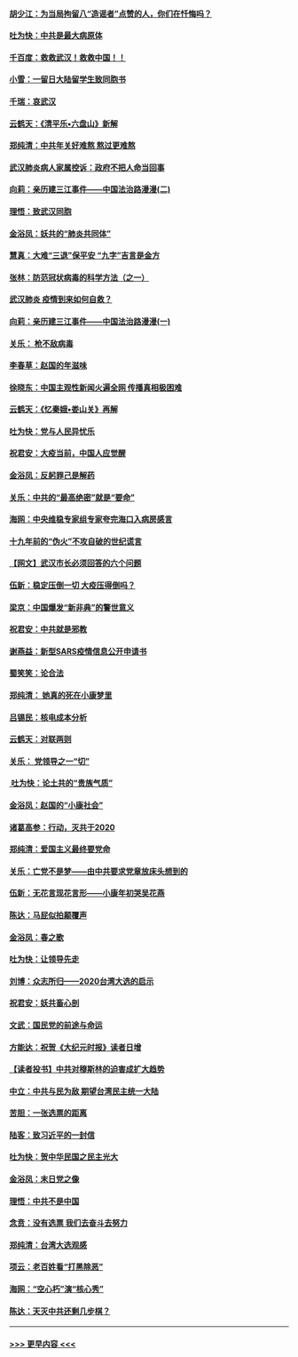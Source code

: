 #### [胡少江：为当局拘留八“造谣者”点赞的人，你们在忏悔吗？](../pages/nsc993/n11836801.md?t=02020222) 
#### [吐为快：中共是最大病原体](../pages/nsc993/n11836748.md?t=02020222) 
#### [千百度：救救武汉！救救中国！！](../pages/nsc993/n11836145.md?t=02020222) 
#### [小雪：一留日大陆留学生致同胞书](../pages/nsc993/n11834624.md?t=02020222) 
#### [千瑞：哀武汉](../pages/nsc993/n11833647.md?t=02020222) 
#### [云鹤天：《清平乐▪六盘山》新解](../pages/nsc993/n11833611.md?t=02020222) 
#### [郑纯清：中共年关好难熬 熬过更难熬](../pages/nsc993/n11833489.md?t=02020222) 
#### [武汉肺炎病人家属控诉：政府不把人命当回事](../pages/nsc993/n11833205.md?t=02020222) 
#### [向莉：亲历建三江事件——中国法治路漫漫(二)](../pages/nsc993/n11829102.md?t=02020222) 
#### [理悟：致武汉同胞](../pages/nsc993/n11831522.md?t=02020222) 
#### [金浴凤：妖共的“肺炎共同体”](../pages/nsc993/n11829448.md?t=02020222) 
#### [慧真：大难“三退”保平安 “九字”吉言是金方](../pages/nsc993/n11829501.md?t=02020222) 
#### [张林：防范冠状病毒的科学方法（之一）](../pages/nsc993/n11828618.md?t=02020222) 
#### [武汉肺炎 疫情到来如何自救？](../pages/nsc993/n11827632.md?t=02020222) 
#### [向莉：亲历建三江事件——中国法治路漫漫(一)](../pages/nsc993/n11827190.md?t=02020222) 
#### [关乐： 枪不敌病毒](../pages/nsc993/n11826746.md?t=02020222) 
#### [李春草：赵国的年滋味](../pages/nsc993/n11826321.md?t=02020222) 
#### [徐晓东：中国主观性新闻火遍全网 传播真相极困难](../pages/nsc993/n11826508.md?t=02020222) 
#### [云鹤天：《忆秦娥▪娄山关》再解](../pages/nsc993/n11824682.md?t=02020222) 
#### [吐为快：党与人民异忧乐](../pages/nsc993/n11824660.md?t=02020222) 
#### [祝君安：大疫当前，中国人应觉醒](../pages/nsc993/n11821946.md?t=02020222) 
#### [金浴凤：反躬罪己是解药](../pages/nsc993/n11820280.md?t=02020222) 
#### [关乐：中共的“最高绝密”就是“要命”](../pages/nsc993/n11816946.md?t=02020222) 
#### [海网：中央维稳专家组专家夸完海口入病房感言](../pages/nsc993/n11815138.md?t=02020222) 
#### [十九年前的“伪火”不攻自破的世纪谎言](../pages/nsc993/n11813238.md?t=02020222) 
#### [【网文】武汉市长必须回答的六个问题](../pages/nsc993/n11813848.md?t=02020222) 
#### [伍新：稳定压倒一切 大疫压得倒吗？](../pages/nsc993/n11812634.md?t=02020222) 
#### [梁京：中国爆发“新非典”的警世意义](../pages/nsc993/n11812554.md?t=02020222) 
#### [祝君安：中共就是邪教](../pages/nsc993/n11812431.md?t=02020222) 
#### [谢燕益：新型SARS疫情信息公开申请书](../pages/nsc993/n11808840.md?t=02020222) 
#### [蜀笑笑：论合法](../pages/nsc993/n11808064.md?t=02020222) 
#### [郑纯清： 她真的死在小康梦里](../pages/nsc993/n11806623.md?t=02020222) 
#### [吕锡民：核电成本分析](../pages/nsc993/n11806284.md?t=02020222) 
#### [云鹤天：对联两则](../pages/nsc993/n11805957.md?t=02020222) 
#### [关乐： 党领导之一“切”](../pages/nsc993/n11804505.md?t=02020222) 
#### [ 吐为快：论土共的“贵族气质”](../pages/nsc993/n11804490.md?t=02020222) 
#### [金浴凤：赵国的“小康社会”](../pages/nsc993/n11804452.md?t=02020222) 
#### [诸葛高参：行动，灭共于2020](../pages/nsc993/n11804120.md?t=02020222) 
#### [郑纯清：爱国主义最终要党命](../pages/nsc993/n11802197.md?t=02020222) 
#### [关乐：亡党不是梦——由中共要求党章放床头想到的](../pages/nsc993/n11802156.md?t=02020222) 
#### [伍新：无花言现花言形——小康年初哭吴花燕](../pages/nsc993/n11800044.md?t=02020222) 
#### [陈达：马屁似拍颠覆声](../pages/nsc993/n11800010.md?t=02020222) 
#### [金浴凤：春之歌](../pages/nsc993/n11797687.md?t=02020222) 
#### [吐为快：让领导先走](../pages/nsc993/n11797512.md?t=02020222) 
#### [刘博：众志所归——2020台湾大选的启示](../pages/nsc993/n11796878.md?t=02020222) 
#### [祝君安：妖共畜心剖](../pages/nsc993/n11794273.md?t=02020222) 
#### [文武：国民党的前途与命运](../pages/nsc993/n11794198.md?t=02020222) 
#### [方能达：祝贺《大纪元时报》读者日增](../pages/nsc993/n11793807.md?t=02020222) 
#### [【读者投书】中共对穆斯林的迫害成扩大趋势](../pages/nsc993/n11791371.md?t=02020222) 
#### [中立：中共与民为敌 期望台湾民主统一大陆](../pages/nsc993/n11790392.md?t=02020222) 
#### [苦胆：一张选票的距离](../pages/nsc993/n11788914.md?t=02020222) 
#### [陆客：致习近平的一封信](../pages/nsc993/n11788867.md?t=02020222) 
#### [吐为快：贺中华民国之民主光大](../pages/nsc993/n11788618.md?t=02020222) 
#### [金浴凤：末日党之像](../pages/nsc993/n11787475.md?t=02020222) 
#### [理悟：中共不是中国](../pages/nsc993/n11787463.md?t=02020222) 
#### [念贲：没有选票  我们去奋斗去努力](../pages/nsc993/n11787398.md?t=02020222) 
#### [郑纯清：台湾大选观感](../pages/nsc993/n11786210.md?t=02020222) 
#### [项云：老百姓看“打黑除恶”](../pages/nsc993/n11785398.md?t=02020222) 
#### [海网：“空心朽”演“核心秀”](../pages/nsc993/n11783874.md?t=02020222) 
#### [陈达：天灭中共还剩几步棋？](../pages/nsc993/n11783719.md?t=02020222) 

----
#### [ >>> 更早内容 <<< ](../indexes/nsc993-earlier.md)
